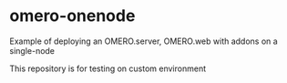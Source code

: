 # omero-onenode
Example of deploying an OMERO.server, OMERO.web with addons on a single-node

This repository is for testing on custom environment
